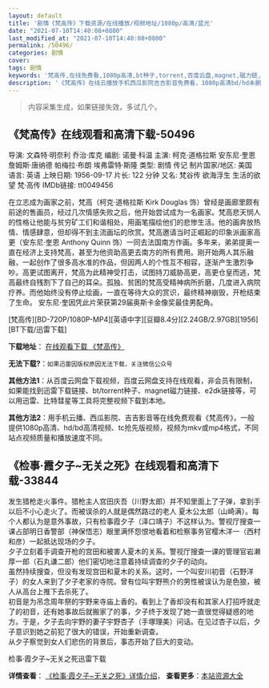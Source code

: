 ```yaml
---
layout: default
title: '剧情《梵高传》下载资源/在线播放/视频地址/1080p/高清/蓝光'
date: "2021-07-10T14:40:08+0800"
last_modified_at: "2021-07-10T14:40:08+0800"
permalink: /50496/
categories: 剧情
cover:
tags: 剧情
keywords: '梵高传,在线免费看,1080p高清,bt种子,torrent,百度云盘,magnet,磁力链,迅雷下载资源'
description: '《梵高传》在线云播放手机西瓜影院吉吉影音免费看，1080p高清bd/hd未删减完整版和tc抢先枪版，mkv/mp4格式，附带bt/torrent种子、magnet/磁力链、百度云盘、网盘资源迅雷下载链接'
---
```


>内容采集生成，如果链接失效，多试几个。


## 《梵高传》在线观看和高清下载-50496

导演: 文森特·明奈利 乔治·库克 编剧: 诺曼·科温 主演: 柯克·道格拉斯 安东尼·奎恩 詹姆斯·唐纳德 帕梅拉·布朗 埃弗雷特·斯隆 类型: 剧情 传记 制片国家/地区: 美国 语言: 英语 上映日期: 1956-09-17 片长: 122 分钟 又名: 梵谷传 欲海浮生 生活的欲望 梵·高传 IMDb链接: tt0049456

在立志成为画家之前，梵高（柯克·道格拉斯 Kirk Douglas 饰）曾经是画廊里颇有前途的售画员，经过几次情感失败之后，他开始尝试成为一名画家。梵高悲天悯人的性格让他能与贫穷矿工们和谐相处，用画笔描绘他们的悲惨生活。他的画奔放热情、情感肆意，但却得不到主流画坛的欣赏。梵高邀请当时正崛起的印象派画家高更（安东尼·奎恩 Anthony Quinn 饰）一同去法国南方作画。多年来，弟弟提奥一直在经济上支持梵高，甚至为他资助高更去南方的所有费用。刚开始两人其乐融融，一起创作了很多高水准的作品，但因两人的个性互不相容，逐渐产生激烈争吵。高更试图离开，梵高为此精神受打击，试图持刀威胁高更，高更仓皇而逃，梵高最终自残割下了自己的耳朵。孤独、贫困的梵高受精神病所折磨，几度进入病院疗养。而他始终没有停止绘画，一直在等待大众的赏识，最终精神崩毁，开枪结束了生命。 安东尼·奎因凭此片荣获第29届奥斯卡金像奖最佳男配角。


[梵高传][BD-720P/1080P-MP4][英语中字][豆瓣8.4分][2.24GB/2.97GB][1956][BT下载/迅雷下载]

**下载地址**： [在线观看下载 《梵高传》](https://www.btdx8.com/torrent/fgz_1956.html) 


**无法下载?**：`如果迅雷因版权原因无法下载，关注微信公众号 `

**其他方法1**：从百度云网盘下载视频，百度云网盘支持在线观看，非会员有限制，如果能找到迅雷下载链接、bt/torrent种子、magnet磁力链接、e2dk链接等，可以用迅雷、比特彗星等工具将完整视频下载到本地。

**其他方法2**：用手机云播、西瓜影院、吉吉影音等在线免费观看《梵高传》，一般提供1080p高清、hd/bd高清视频、tc抢先版视频，视频为mkv或mp4格式，不同站点视频质量和播放速度不同。


## 《检事·霞夕子~无关之死》在线观看和高清下载-33844

发生猎枪走火事件。猎枪主人宫田庆吾（川野太郎）并不知里面上了子弹，拿到手以后不小心走火了。而被误杀的人就是偶然路过的老人 夏木公太郎（山崎满）。每个人都认为是意外事故，只有检事霞夕子（泽口靖子）不这样认为。警视厅搜查一课占部明日香警部（神保悟志）眼里满怀怨恨地看着和检察事务官樱木洋一（西村和彦）一起抵达现场的夕子。<br /> 夕子立刻着手调查开枪的宫田和被害人夏木的关系。警视厅搜查一课的管理官岩濑厚一郎（石丸谦二郎）他们密切地注意着持续调查的夕子的动向。<br /> 虽然持续搜查，但没有发现宫田和夏木的关系。这时，一个叫安川初音（石野洋子）的女人来到了夕子老家的寺院。曾有位叫宇野熊介的男性被误认为是色狼，被人从高台上推下去杀死了。<br /> 初音是为吊念周年祭的宇野来寺庙上香的。看到上了香却没有和其家人打招呼就走了的初音，还有她事故后就搬家了的事，夕子终于发现了她一直很觉得疑惑的地方。于是，夕子去向宇野的妻子宇野杏子（手塚理美）问话。在见过杏子以后，夕子意识到她之前犯了很大的错误，开始重新调查。<br /> 从夕子察觉到女人们悲伤的背景后，事态开始了巨大的变动。


检事·霞夕子~无关之死迅雷下载

**详情查看**： [《检事·霞夕子~无关之死》详情介绍](/movie/33844/)， **查看更多**：[本站资源大全](/movie/t/all/)

